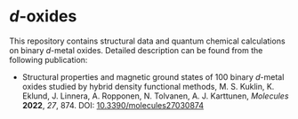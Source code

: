# *d*-oxides
This repository contains structural data and quantum chemical calculations on binary *d*-metal oxides. Detailed description can be found from the following publication:

- Structural properties and magnetic ground states of 100 binary *d*-metal oxides studied by hybrid density functional methods, M. S. Kuklin, K. Eklund, J. Linnera, A. Ropponen, N. Tolvanen, A. J. Karttunen, *Molecules* **2022**, *27*, 874. DOI: [10.3390/molecules27030874](https://doi.org/10.3390/molecules27030874)

